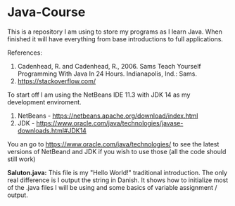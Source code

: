 # Java-Course
This is a repository I am using to store my programs as I learn Java. When finished it will have everything from base introductions to full applications.

References: 
1. Cadenhead, R. and Cadenhead, R., 2006. Sams Teach Yourself Programming With Java In 24 Hours. Indianapolis, Ind.: Sams.
2. https://stackoverflow.com/
         
To start off I am using the NetBeans IDE 11.3 with JDK 14 as my development enviroment.
1. NetBeans - https://netbeans.apache.org/download/index.html
2. JDK - https://www.oracle.com/java/technologies/javase-downloads.html#JDK14

You an go to https://www.oracle.com/java/technologies/ to see the latest versions of NetBeand and JDK if you wish to use those (all the code should still work)

**Saluton.java:** This file is my "Hello World!" traditional introduction. The only real difference is I output the string in Danish. It shows how to initialize most of the .java files I will be using and some basics of variable assignment / output.
